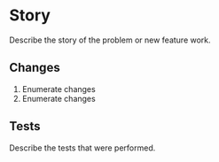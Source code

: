 # Story

Describe the story of the problem or new feature work.

## Changes

1. Enumerate changes
2. Enumerate changes

## Tests

Describe the tests that were performed.

